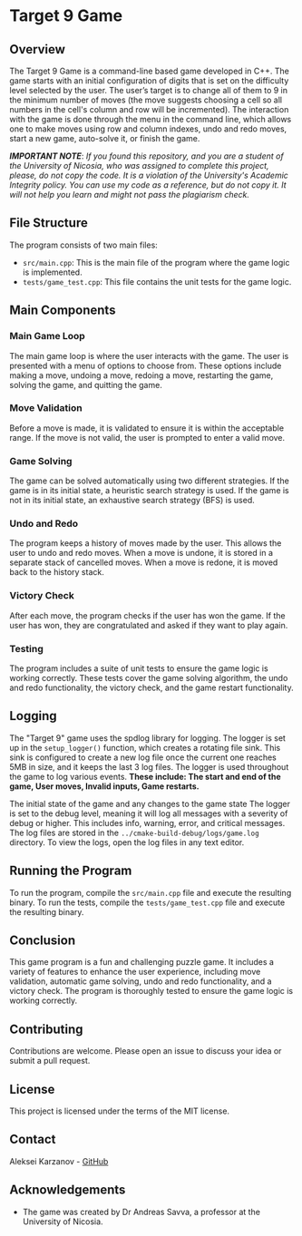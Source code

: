 # Target 9 Game

## Overview

The Target 9 Game is a command-line based game developed in C++. The game starts with an initial configuration of digits that is set on the difficulty level selected by the user. The user’s target is to change all of them to 9 in the minimum number of moves (the move suggests choosing a cell so all numbers in the cell's column and row will be incremented). The interaction with the game is done through the menu in the command line, which allows one to make moves using row and column indexes, undo and redo moves, start a new game, auto-solve it, or finish the game. 

***IMPORTANT NOTE***: *If you found this repository, and you are a student of the University of Nicosia, who was assigned to complete this project, please, do not copy the code. It is a violation of the University's Academic Integrity policy. You can use my code as a reference, but do not copy it. It will not help you learn and might not pass the plagiarism check.*

## File Structure

The program consists of two main files:

- `src/main.cpp`: This is the main file of the program where the game logic is implemented.
- `tests/game_test.cpp`: This file contains the unit tests for the game logic.

## Main Components

### Main Game Loop

The main game loop is where the user interacts with the game. The user is presented with a menu of options to choose from. These options include making a move, undoing a move, redoing a move, restarting the game, solving the game, and quitting the game.

### Move Validation

Before a move is made, it is validated to ensure it is within the acceptable range. If the move is not valid, the user is prompted to enter a valid move.

### Game Solving

The game can be solved automatically using two different strategies. If the game is in its initial state, a heuristic search strategy is used. If the game is not in its initial state, an exhaustive search strategy (BFS) is used.

### Undo and Redo

The program keeps a history of moves made by the user. This allows the user to undo and redo moves. When a move is undone, it is stored in a separate stack of cancelled moves. When a move is redone, it is moved back to the history stack.

### Victory Check

After each move, the program checks if the user has won the game. If the user has won, they are congratulated and asked if they want to play again.

### Testing

The program includes a suite of unit tests to ensure the game logic is working correctly. These tests cover the game solving algorithm, the undo and redo functionality, the victory check, and the game restart functionality.

## Logging
The "Target 9" game uses the spdlog library for logging. The logger is set up in the `setup_logger()` function, which creates a rotating file sink. This sink is configured to create a new log file once the current one reaches 5MB in size, and it keeps the last 3 log files.  The logger is used throughout the game to log various events. **These include: The start and end of the game, User moves, Invalid inputs, Game restarts.**

The initial state of the game and any changes to the game state
The logger is set to the debug level, meaning it will log all messages with a severity of debug or higher. This includes info, warning, error, and critical messages. The log files are stored in the `../cmake-build-debug/logs/game.log` directory.  To view the logs, open the log files in any text editor.

## Running the Program

To run the program, compile the `src/main.cpp` file and execute the resulting binary. To run the tests, compile the `tests/game_test.cpp` file and execute the resulting binary.

## Conclusion

This game program is a fun and challenging puzzle game. It includes a variety of features to enhance the user experience, including move validation, automatic game solving, undo and redo functionality, and a victory check. The program is thoroughly tested to ensure the game logic is working correctly.

## Contributing

Contributions are welcome. Please open an issue to discuss your idea or submit a pull request.

## License

This project is licensed under the terms of the MIT license.

## Contact

Aleksei Karzanov - [GitHub](https://github.com/AlexeyKarz)

## Acknowledgements

- The game was created by Dr Andreas Savva, a professor at the University of Nicosia.
